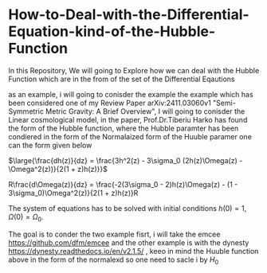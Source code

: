 # How-to-Deal-with-the-Differential-Equation-kind-of-the-Hubble-Function

In this Repository, We will going to Explore how we can deal with the Hubble Function which are in the from of the set of the Differential Eqautions

as an example, i will going to conisder the example the example which has been considered one of my Review Paper arXiv:2411.03060v1 "Semi-Symmetric Metric Gravity: A Brief Overview", I will going to conisder the  Linear cosmological model, in the paper, Prof.Dr.Tiberiu Harko has found the form of the Hubble function, where the Hubble paramter has been condiered in the form of the Normalaized form of the Huuble paramer one can the form given below



$\large{\frac{dh(z)}{dz} = \frac{3h^2(z) - 3\sigma_0 (2h(z)\Omega(z) - \Omega^2(z))}{2(1 + z)h(z)}}$

R\frac{d\Omega(z)}{dz} = \frac{-2(3\sigma_0 - 2)h(z)\Omega(z) - (1 - 3\sigma_0)\Omega^2(z)}{2(1 + z)h(z)}R

The system of equations has to be solved with initial conditions $h(0) = 1$, $\Omega(0)=\Omega_0$.

The goal is to conder the two example fisrt, i will take the emcee https://github.com/dfm/emcee and the other example is with the dynesty https://dynesty.readthedocs.io/en/v2.1.5/ , keeo in mind the Huuble function above in the form of the normalexd so one need to sacle i by $H_0$
